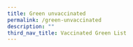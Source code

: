 ```yaml
---
title: Green unvaccinated
permalink: /green-unvaccinated
description: ""
third_nav_title: Vaccinated Green List
---
```

